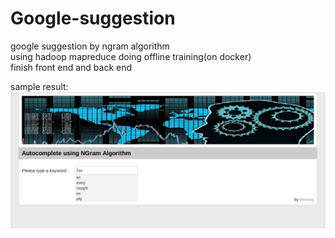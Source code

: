 # Google-suggestion  
google suggestion by ngram algorithm  
using hadoop mapreduce doing offline training(on docker)  
finish front end and back end  
  
  
sample result:
![image](https://github.com/zhedoubushishi/Google-suggestion/blob/master/1.png)
